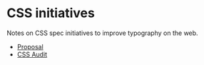 # CSS initiatives

Notes on CSS spec initiatives to improve typography on the web.

- [Proposal](/proposal.md)
- [CSS Audit](/current-css.md)